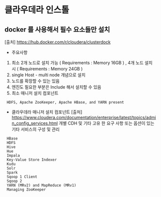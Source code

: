 # 클라우데라 인스톨


## docker 를 사용해서 필수 요소들만 설치
[출처] https://hub.docker.com/r/cloudera/clusterdock
 - 주요사항
  1. 최소 2개 노드로 설치 가능 ( Requirements : Memory 16GB ) ,  4개 노드 설치 시 ( Requirements : Memory 24GB )
  2. single Host - multi node 개념으로 설치 
  3. 노드를 확장할 수 있는 있음
  4. 엔진도 필요한 부분은 Include 해서 설치할 수 있음
  5. 최소 매니저 설치 컴포넌트 
  ~~~
   HDFS, Apache ZooKeeper, Apache HBase, and YARN present
  ~~~
 
 - 클라우데라 매니저 설치 컴포넌트 
 [출처] https://www.cloudera.com/documentation/enterprise/latest/topics/admin_config_services.html
 개별 CDH 및 기타 고유 한 요구 사항 또는 옵션이 있는 기타 서비스의 구성 및 관리 
~~~
 HBase
 HDFS
 Hive
 Hue
 Impala
 Key-Value Store Indexer
 Kudu
 Solr
 Spark
 Sqoop 1 Client
 Sqoop 2
 YARN (MRv2) and MapReduce (MRv1)
 Managing ZooKeeper
~~~
